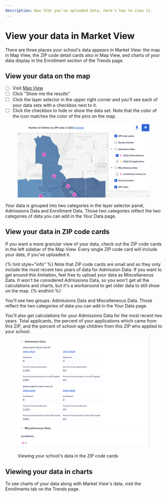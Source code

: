 ```yaml
---
description: Now that you've uploaded data, here's how to view it.
---
```


# View your data in Market View

There are three places your school's data appears in Market View: the map in Map View, the ZIP code detail cards also in Map View, and charts of your data display in the Enrollment section of the Trends page.

## View your data on the map

* [ ] Visit [Map View](https://marketview.nais.org/map)
* [ ] Click "Show me the results"
* [ ] Click the layer selector in the upper right corner and you'll see each of your data sets with a checkbox next to it.&#x20;
* [ ] Click the checkbox to hide or show the data set. Note that the color of the icon matches the color of the pins on the map.

<figure><img src="../../.gitbook/assets/image (8).png" alt=""><figcaption></figcaption></figure>

Your data is grouped into two categories in the layer selector panel, Admissions Data and Enrollment Data. Those two categories reflect the two categories of data you can add in the Your Data page.

## View your data in ZIP code cards

If you want a more granular view of your data, check out the ZIP code cards in the left sidebar of the Map View. Every single ZIP code card will include your data, if you've uploaded it.

{% hint style="info" %}
Note that ZIP code cards are small and so they only include the most recent two years of data for Admission Data. If you want to get around this limitation, feel free to upload your data as Miscellaneous Data. It won't be considered Admissions Data, so you won't get all the calculations and charts, but it's a workaround to get older data to still show on the map.
{% endhint %}

You'll see two groups: Admissions Data and Miscelleneous Data. Those reflect the two categories of data you can add in the Your Data page.

You'll also get calculations for your Admissions Data for the most recent two years. Total applicants, the percent of your applications which came from this ZIP, and the percent of school-age children from this ZIP who applied to your school.

<figure><img src="../../.gitbook/assets/image (10).png" alt=""><figcaption><p>Viewing your school's data in the ZIP code cards</p></figcaption></figure>

## Viewing your data in charts

To see charts of your data along with Market View's data, visit the Enrollments tab on the Trends page.
